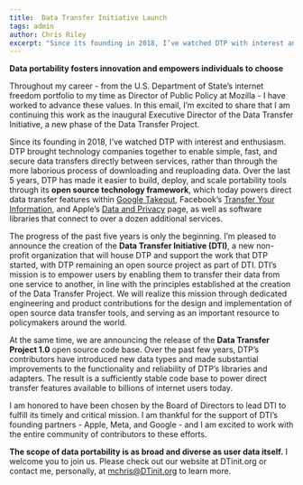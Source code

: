 ```yaml
---
title:  Data Transfer Initiative Launch
tags: admin
author: Chris Riley
excerpt: "Since its founding in 2018, I’ve watched DTP with interest and enthusiasm [...] I’m pleased to announce the creation of the Data Transfer Initiative (DTI), a new non-profit organization that will house DTP and support the work that DTP started, with DTP remaining an open source project as part of DTI."
---
```

**Data portability fosters innovation and empowers individuals to choose**

Throughout my career - from the U.S. Department of State’s internet freedom portfolio to my time as Director of Public Policy at Mozilla - I have worked to advance these values. In this email, I’m excited to share that I am continuing this work as the inaugural Executive Director of the Data Transfer Initiative, a new phase of the Data Transfer Project.


Since its founding in 2018, I’ve watched DTP with interest and enthusiasm. DTP brought technology companies together to enable simple, fast, and secure data transfers directly between services, rather than through the more laborious process of downloading and reuploading data. Over the last 5 years, DTP has made it easier to build, deploy, and scale portability tools through its **open source technology framework**, which today powers direct data transfer features within [Google Takeout](https://takeout.google.com/takeout/transfer/custom/photos), Facebook’s [Transfer Your Information](http://facebook.com/tyi), and Apple’s [Data and Privacy](https://privacy.apple.com/) page, as well as software libraries that connect to over a dozen additional services.


The progress of the past five years is only the beginning. I’m pleased to announce the creation of the **Data Transfer Initiative (DTI)**, a new non-profit organization that will house DTP and support the work that DTP started, with DTP remaining an open source project as part of DTI. DTI’s mission is to empower users by enabling them to transfer their data from one service to another, in line with the principles established at the creation of the Data Transfer Project. We will realize this mission through dedicated engineering and product contributions for the design and implementation of open source data transfer tools, and serving as an important resource to policymakers around the world. 


At the same time, we are announcing the release of the **Data Transfer Project 1.0** open source code base. Over the past few years, DTP’s contributors have introduced new data types and made substantial improvements to the functionality and reliability of DTP’s libraries and adapters. The result is a sufficiently stable code base to power direct transfer features available to billions of internet users today.


I am honored to have been chosen by the Board of Directors to lead DTI to fulfill its timely and critical mission. I am thankful for the support of DTI’s founding partners - Apple, Meta, and Google - and I am excited to work with the entire community of contributors to these efforts.


**The scope of data portability is as broad and diverse as user data itself.** I welcome you to join us. Please check out our website at DTinit.org or contact me, personally, at mchris@DTinit.org to learn more.
